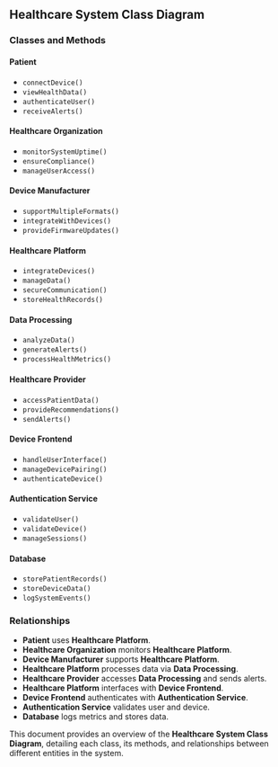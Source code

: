 ## Healthcare System Class Diagram

### Classes and Methods

#### **Patient**
- `connectDevice()`
- `viewHealthData()`
- `authenticateUser()`
- `receiveAlerts()`

#### **Healthcare Organization**
- `monitorSystemUptime()`
- `ensureCompliance()`
- `manageUserAccess()`

#### **Device Manufacturer**
- `supportMultipleFormats()`
- `integrateWithDevices()`
- `provideFirmwareUpdates()`

#### **Healthcare Platform**
- `integrateDevices()`
- `manageData()`
- `secureCommunication()`
- `storeHealthRecords()`

#### **Data Processing**
- `analyzeData()`
- `generateAlerts()`
- `processHealthMetrics()`

#### **Healthcare Provider**
- `accessPatientData()`
- `provideRecommendations()`
- `sendAlerts()`

#### **Device Frontend**
- `handleUserInterface()`
- `manageDevicePairing()`
- `authenticateDevice()`

#### **Authentication Service**
- `validateUser()`
- `validateDevice()`
- `manageSessions()`

#### **Database**
- `storePatientRecords()`
- `storeDeviceData()`
- `logSystemEvents()`

### Relationships
- **Patient** uses **Healthcare Platform**.
- **Healthcare Organization** monitors **Healthcare Platform**.
- **Device Manufacturer** supports **Healthcare Platform**.
- **Healthcare Platform** processes data via **Data Processing**.
- **Healthcare Provider** accesses **Data Processing** and sends alerts.
- **Healthcare Platform** interfaces with **Device Frontend**.
- **Device Frontend** authenticates with **Authentication Service**.
- **Authentication Service** validates user and device.
- **Database** logs metrics and stores data.

This document provides an overview of the **Healthcare System Class Diagram**, detailing each class, its methods, and relationships between different entities in the system.
